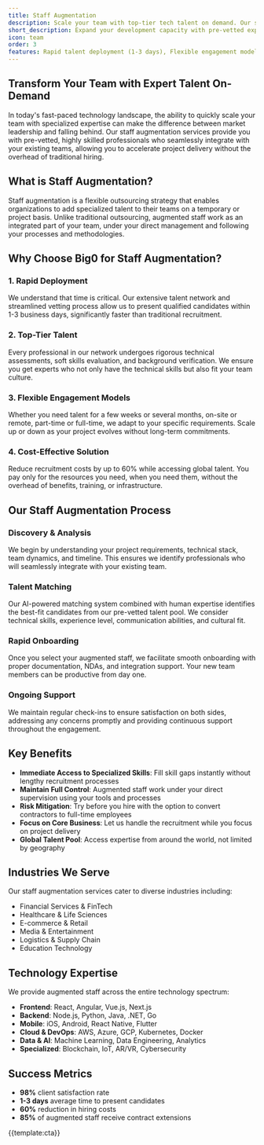 ```yaml
---
title: Staff Augmentation
description: Scale your team with top-tier tech talent on demand. Our staff augmentation services provide skilled professionals to seamlessly integrate with your existing teams.
short_description: Expand your development capacity with pre-vetted experts who work as an extension of your in-house team.
icon: team
order: 3
features: Rapid talent deployment (1-3 days), Flexible engagement models, Access to global talent pool, Full control over augmented staff, Cost-effective scaling, Reduced recruitment overhead
---
```


## Transform Your Team with Expert Talent On-Demand

In today's fast-paced technology landscape, the ability to quickly scale your team with specialized expertise can make the difference between market leadership and falling behind. Our staff augmentation services provide you with pre-vetted, highly skilled professionals who seamlessly integrate with your existing teams, allowing you to accelerate project delivery without the overhead of traditional hiring.

## What is Staff Augmentation?

Staff augmentation is a flexible outsourcing strategy that enables organizations to add specialized talent to their teams on a temporary or project basis. Unlike traditional outsourcing, augmented staff work as an integrated part of your team, under your direct management and following your processes and methodologies.

## Why Choose Big0 for Staff Augmentation?

### 1. **Rapid Deployment**

We understand that time is critical. Our extensive talent network and streamlined vetting process allow us to present qualified candidates within 1-3 business days, significantly faster than traditional recruitment.

### 2. **Top-Tier Talent**

Every professional in our network undergoes rigorous technical assessments, soft skills evaluation, and background verification. We ensure you get experts who not only have the technical skills but also fit your team culture.

### 3. **Flexible Engagement Models**

Whether you need talent for a few weeks or several months, on-site or remote, part-time or full-time, we adapt to your specific requirements. Scale up or down as your project evolves without long-term commitments.

### 4. **Cost-Effective Solution**

Reduce recruitment costs by up to 60% while accessing global talent. You pay only for the resources you need, when you need them, without the overhead of benefits, training, or infrastructure.

## Our Staff Augmentation Process

### Discovery & Analysis

We begin by understanding your project requirements, technical stack, team dynamics, and timeline. This ensures we identify professionals who will seamlessly integrate with your existing team.

### Talent Matching

Our AI-powered matching system combined with human expertise identifies the best-fit candidates from our pre-vetted talent pool. We consider technical skills, experience level, communication abilities, and cultural fit.

### Rapid Onboarding

Once you select your augmented staff, we facilitate smooth onboarding with proper documentation, NDAs, and integration support. Your new team members can be productive from day one.

### Ongoing Support

We maintain regular check-ins to ensure satisfaction on both sides, addressing any concerns promptly and providing continuous support throughout the engagement.

## Key Benefits

- **Immediate Access to Specialized Skills**: Fill skill gaps instantly without lengthy recruitment processes
- **Maintain Full Control**: Augmented staff work under your direct supervision using your tools and processes
- **Risk Mitigation**: Try before you hire with the option to convert contractors to full-time employees
- **Focus on Core Business**: Let us handle the recruitment while you focus on project delivery
- **Global Talent Pool**: Access expertise from around the world, not limited by geography

## Industries We Serve

Our staff augmentation services cater to diverse industries including:

- Financial Services & FinTech
- Healthcare & Life Sciences
- E-commerce & Retail
- Media & Entertainment
- Logistics & Supply Chain
- Education Technology

## Technology Expertise

We provide augmented staff across the entire technology spectrum:

- **Frontend**: React, Angular, Vue.js, Next.js
- **Backend**: Node.js, Python, Java, .NET, Go
- **Mobile**: iOS, Android, React Native, Flutter
- **Cloud & DevOps**: AWS, Azure, GCP, Kubernetes, Docker
- **Data & AI**: Machine Learning, Data Engineering, Analytics
- **Specialized**: Blockchain, IoT, AR/VR, Cybersecurity

## Success Metrics

- **98%** client satisfaction rate
- **1-3 days** average time to present candidates
- **60%** reduction in hiring costs
- **85%** of augmented staff receive contract extensions

{{template:cta}}
